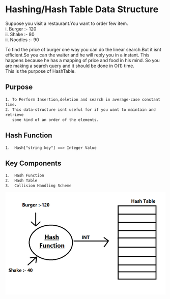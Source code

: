 # Hashing/Hash Table Data Structure
Suppose you visit a restaurant.You want to order few item.<br>
 i.  Burger :- 120 <br>
 ii. Shake :- 80<br>
 ii. Noodles :- 90<br>
 
To find the price of burger one way you can do the linear search.But it 
isnt efficient.So you can the waiter and he will reply you in a instant.
This happens because he has a mapping of price and food in his mind.
So you are making a search query and it should be done in O(1) time.<br>
This is the purpose of HashTable.

## Purpose 
    1. To Perform Insertion,deletion and search in average-case constant time.
    2. This data-structure isnt useful for if you want to maintain and retrieve
       some kind of an order of the elements.

## Hash Function
    1.  Hash["string key"] ==> Integer Value

## Key Components
    1.  Hash Function
    2.  Hash Table
    3.  Collision Handling Scheme
    
   ![](hashing.png) 
    
    
     
